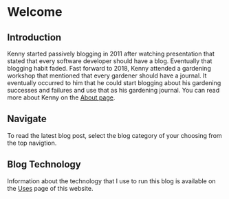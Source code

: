 ﻿---
date: 2019-12-22
description: Information about this blog and Kenny Robinson.
author: Kenny Robinson
---

# Welcome

## Introduction

Kenny started passively blogging in 2011 after watching presentation that stated that every software developer should have a blog. Eventually that blogging habit faded. Fast forward to 2018, Kenny attended a gardening workshop that mentioned that every gardener should have a journal. It eventually occurred to him that he could start blogging about his gardening successes and failures and use that as his gardening journal.
You can read more about Kenny on the [About page](/about).

## Navigate 

To read the latest blog post, select the blog category of your 
choosing from the top navigtion.

## Blog Technology 

Information about the technology that I use to run this blog is available
on the [Uses](/uses) page of this website.


